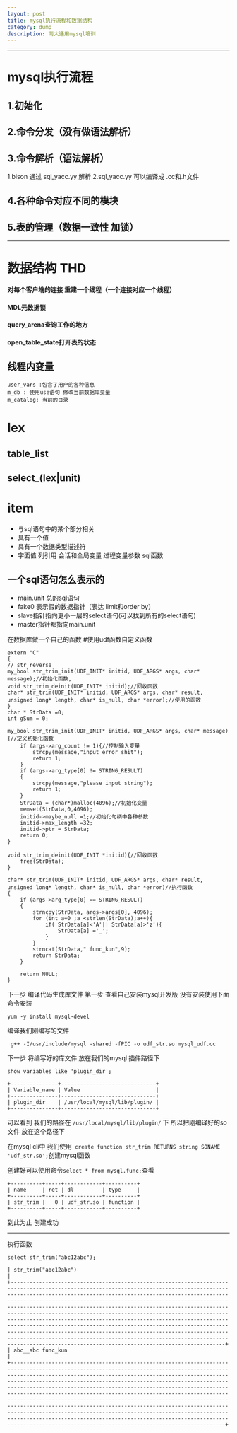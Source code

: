 ```yaml
---
layout: post
title: mysql执行流程和数据结构
category: dump
description: 南大通用mysql培训
---
```


--- 
# mysql执行流程
## 1.初始化
## 2.命令分发（没有做语法解析）
## 3.命令解析（语法解析）
1.bison 通过 sql_yacc.yy 解析
2.sql_yacc.yy 可以编译成 .cc和.h文件
## 4.各种命令对应不同的模块
## 5.表的管理（数据一致性 加锁）
---

# 数据结构 THD
#### 对每个客户端的连接 重建一个线程（一个连接对应一个线程）
#### MDL元数据锁
#### query_arena查询工作的地方
#### open_table_state打开表的状态
## 线程内变量
```
user_vars :包含了用户的各种信息
m_db : 使用use语句 修改当前数据库变量
m_catalog: 当前的目录
```

# lex
## table_list
## select_(lex|unit)

# item

+ 与sql语句中的某个部分相关
+ 具有一个值
+ 具有一个数据类型描述符
+ 字面值 列引用 会话和全局变量 过程变量参数 sql函数

## 一个sql语句怎么表示的
+ main.unit 总的sql语句
+ fake0 表示假的数据指针（表达 limit和order by）
+ slave指针指向更小一层的select语句(可以找到所有的select语句)
+ master指针都指向main.unit

在数据库做一个自己的函数
#使用udf函数自定义函数
```
extern "C"
{
// str_reverse
my_bool str_trim_init(UDF_INIT* initid, UDF_ARGS* args, char* message);//初始化函数,
void str_trim_deinit(UDF_INIT* initid);//回收函数
char* str_trim(UDF_INIT* initid, UDF_ARGS* args, char* result, unsigned long* length, char* is_null, char *error);//使用的函数
}
char * StrData =0;
int gSum = 0;

my_bool str_trim_init(UDF_INIT* initid, UDF_ARGS* args, char* message){//定义初始化函数
    if (args->arg_count != 1){//控制输入变量
        strcpy(message,"input error shit");
        return 1;
    }
    if (args->arg_type[0] != STRING_RESULT)
    {
        strcpy(message,"please input string");
        return 1;
    }
    StrData = (char*)malloc(4096);//初始化变量
    memset(StrData,0,4096);
    initid->maybe_null =1;//初始化句柄中各种参数
    initid->max_length =32;
    initid->ptr = StrData;
    return 0;
}

void str_trim_deinit(UDF_INIT *initid){//回收函数
    free(StrData);
}

char* str_trim(UDF_INIT* initid, UDF_ARGS* args, char* result, unsigned long* length, char* is_null, char *error)//执行函数
{
    if (args->arg_type[0] == STRING_RESULT)
    {   
        strncpy(StrData, args->args[0], 4096);
        for (int a=0 ;a <strlen(StrData);a++){
            if( StrData[a]<'A'|| StrData[a]>'z'){
                StrData[a] ='_';
            }
        }
        strncat(StrData," func_kun",9);
        return StrData;
    }

    return NULL;
}
```

下一步 编译代码生成库文件
第一步 查看自己安装mysql开发版 没有安装使用下面命令安装
```
yum -y install mysql-devel
```
编译我们刚编写的文件
```
 g++ -I/usr/include/mysql -shared -fPIC -o udf_str.so mysql_udf.cc 
```
下一步 将编写好的库文件 放在我们的mysql 插件路径下
```
show variables like 'plugin_dir';
```
```
+---------------+------------------------------+
| Variable_name | Value                        |
+---------------+------------------------------+
| plugin_dir    | /usr/local/mysql/lib/plugin/ |
+---------------+------------------------------+
```
可以看到 我们的路径在 ```/usr/local/mysql/lib/plugin/``` 下
所以把刚编译好的so文件 放在这个路径下

在mysql cli中 我们使用``` create function str_trim RETURNS string SONAME 'udf_str.so';```创建mysql函数

创建好可以使用命令```select * from mysql.func;```查看
```
+----------+-----+------------+----------+
| name     | ret | dl         | type     |
+----------+-----+------------+----------+
| str_trim |   0 | udf_str.so | function |
+----------+-----+------------+----------+
```

到此为止 创建成功

---

执行函数
```
select str_trim("abc12abc");
```
```+------------------------------------------------------------------------------------------------------------------------------------------------------------------------------------------------------------------------------------------------------------------------------------------------------------------------------------------------------------------------------------------------------------------------------------------------------------------------------------------------------------------------------------------------------------------------------------------------------------------------------------------------------------------------------------------------------------------------------------------------------------------------------------------------+
| str_trim("abc12abc")                                                                                                                                                                                                                                                                                                                                                                                                                                                                                                                                                                                                                                                                                                                                                                           |
+------------------------------------------------------------------------------------------------------------------------------------------------------------------------------------------------------------------------------------------------------------------------------------------------------------------------------------------------------------------------------------------------------------------------------------------------------------------------------------------------------------------------------------------------------------------------------------------------------------------------------------------------------------------------------------------------------------------------------------------------------------------------------------------------+
| abc__abc func_kun                                                                                                                                                                                                                                                                                                                                                                                                                                                                                                                                                                                                                                                                                                                                                                              |
+------------------------------------------------------------------------------------------------------------------------------------------------------------------------------------------------------------------------------------------------------------------------------------------------------------------------------------------------------------------------------------------------------------------------------------------------------------------------------------------------------------------------------------------------------------------------------------------------------------------------------------------------------------------------------------------------------------------------------------------------------------------------------------------------+
```